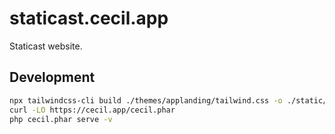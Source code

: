 # staticast.cecil.app

Staticast website.

## Development

```bash
npx tailwindcss-cli build ./themes/applanding/tailwind.css -o ./static/styles.css
curl -LO https://cecil.app/cecil.phar
php cecil.phar serve -v
```
